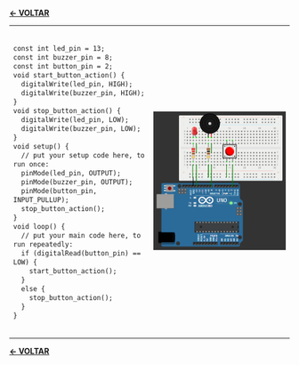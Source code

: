 [**<- VOLTAR**](https://github.com/Leandro-Cardoso/Univassouras-IOT)

<table>
  <tr>
    <td width="50%">
      <pre><code>
const int led_pin = 13;
const int buzzer_pin = 8;
const int button_pin = 2;
void start_button_action() {
  digitalWrite(led_pin, HIGH);
  digitalWrite(buzzer_pin, HIGH);
}
void stop_button_action() {
  digitalWrite(led_pin, LOW);
  digitalWrite(buzzer_pin, LOW);
}
void setup() {
  // put your setup code here, to run once:
  pinMode(led_pin, OUTPUT);
  pinMode(buzzer_pin, OUTPUT);
  pinMode(button_pin, INPUT_PULLUP);
  stop_button_action();
}
void loop() {
  // put your main code here, to run repeatedly:
  if (digitalRead(button_pin) == LOW) {
    start_button_action();
  }
  else {
    stop_button_action();
  }
}
      </code></pre>
    </td>
    <td width="50%">
      <img src="arduino.png" alt="Arduino">
    </td>
  </tr>
</table>

[**<- VOLTAR**](https://github.com/Leandro-Cardoso/Univassouras-IOT)
